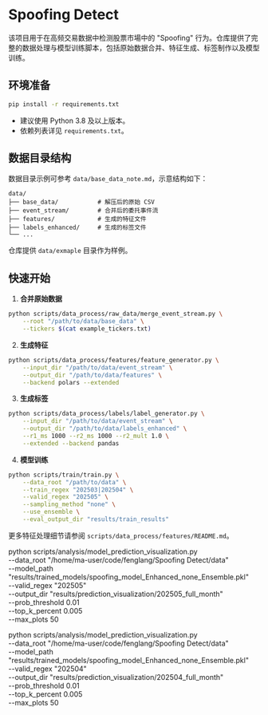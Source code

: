 # Spoofing Detect

该项目用于在高频交易数据中检测股票市場中的 "Spoofing" 行为。仓库提供了完整的数据处理与模型训练脚本，包括原始数据合并、特征生成、标签制作以及模型训练。

## 环境准备

```bash
pip install -r requirements.txt
```

- 建议使用 Python 3.8 及以上版本。
- 依赖列表详见 `requirements.txt`。

## 数据目录结构

数据目录示例可参考 `data/base_data_note.md`，示意结构如下：

```
data/
├── base_data/           # 解压后的原始 CSV
├── event_stream/        # 合并后的委托事件流
├── features/            # 生成的特征文件
├── labels_enhanced/     # 生成的标签文件
└── ...
```

仓库提供 `data/exmaple` 目录作为样例。

## 快速开始

1. **合并原始数据**

```bash
python scripts/data_process/raw_data/merge_event_stream.py \
    --root "/path/to/data/base_data" \
    --tickers $(cat example_tickers.txt)
```

2. **生成特征**

```bash
python scripts/data_process/features/feature_generator.py \
    --input_dir "/path/to/data/event_stream" \
    --output_dir "/path/to/data/features" \
    --backend polars --extended
```

3. **生成标签**

```bash
python scripts/data_process/labels/label_generator.py \
    --input_dir "/path/to/data/event_stream" \
    --output_dir "/path/to/data/labels_enhanced" \
    --r1_ms 1000 --r2_ms 1000 --r2_mult 1.0 \
    --extended --backend pandas
```

4. **模型训练**

```bash
python scripts/train/train.py \
    --data_root "/path/to/data" \
    --train_regex "202503|202504" \
    --valid_regex "202505" \
    --sampling_method "none" \
    --use_ensemble \
    --eval_output_dir "results/train_results"
```

更多特征处理细节请参阅 `scripts/data_process/features/README.md`。


python scripts/analysis/model_prediction_visualization.py \
  --data_root "/home/ma-user/code/fenglang/Spoofing Detect/data" \
  --model_path "results/trained_models/spoofing_model_Enhanced_none_Ensemble.pkl" \
  --valid_regex "202505" \
  --output_dir "results/prediction_visualization/202505_full_month" \
  --prob_threshold 0.01 \
  --top_k_percent 0.005 \
  --max_plots 50

python scripts/analysis/model_prediction_visualization.py \
  --data_root "/home/ma-user/code/fenglang/Spoofing Detect/data" \
  --model_path "results/trained_models/spoofing_model_Enhanced_none_Ensemble.pkl" \
  --valid_regex "202504" \
  --output_dir "results/prediction_visualization/202504_full_month" \
  --prob_threshold 0.01 \
  --top_k_percent 0.005 \
  --max_plots 50
